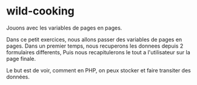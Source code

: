 # wild-cooking
Jouons avec les variables de pages en pages.

Dans ce petit exercices, nous allons passer des variables de pages en pages.
Dans un premier temps, nous recuperons les donnees depuis 2 formulaires differents,
Puis nous recapitulerons le tout a l'utilisateur sur la page finale.

Le but est de voir, comment en PHP, on peux stocker et faire transiter des données.
